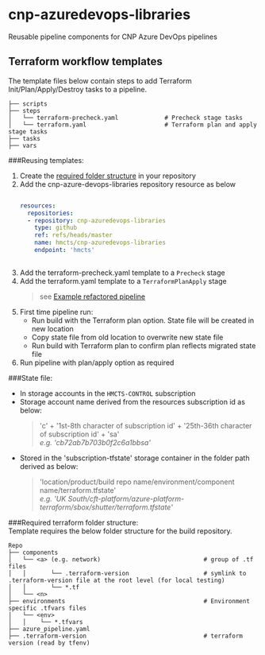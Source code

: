 # cnp-azuredevops-libraries
Reusable pipeline components for CNP Azure DevOps pipelines

## Terraform workflow templates

The template files below contain steps to add Terraform Init/Plan/Apply/Destroy tasks to a pipeline.
    
    ├── scripts                                  
    ├── steps
    │   └── terraform-precheck.yaml             # Precheck stage tasks
    │   └── terraform.yaml                      # Terraform plan and apply stage tasks
    ├── tasks   
    ├── vars   

###Reusing templates:
1. Create the [required folder structure](#required-terraform-folder-structure) in your repository
2. Add the cnp-azure-devops-libraries repository resource as below  
   ```yaml
   
   resources:  
     repositories:
     - repository: cnp-azuredevops-libraries
       type: github
       ref: refs/heads/master
       name: hmcts/cnp-azuredevops-libraries
       endpoint: 'hmcts'  
    
   ```
3. Add the terraform-precheck.yaml template to a `Precheck` stage
4. Add the terraform.yaml template to a `TerraformPlanApply` stage
   > see [Example refactored pipeline](https://github.com/hmcts/azure-platform-terraform/blob/master/azure_pipeline.yaml)
5. First time pipeline run:  
   * Run build with the Terraform plan option. State file will be created in new location   
   * Copy state file from old location to overwrite new state file  
   * Run build with Terraform plan to confirm plan reflects migrated state file  
6. Run pipeline with plan/apply option as required   

###State file:  
* In storage accounts in the `HMCTS-CONTROL` subscription  
* Storage account name derived from the resources subscription id as below:  
  >'c' + '1st-8th character of subscription id' + '25th-36th character of subscription id' + 'sa'  
  _e.g. 'cb72ab7b703b0f2c6a1bbsa'_  
* Stored in the 'subscription-tfstate' storage container in the folder path derived as below:  
  >'location/product/build repo name/environment/component name/terraform.tfstate'  
  _e.g. 'UK South/cft-platform/azure-platform-terraform/sbox/shutter/terraform.tfstate'_  

###Required terraform folder structure:  
Template requires the below folder structure for the build repository.  

    Repo
    ├── components                                         
    │   └── <a> (e.g. network)                             # group of .tf files
    │   │       └── .terraform-version                     # symlink to .terraform-version file at the root level (for local testing)
    │   │       └── *.tf
    │   └── <n> 
    ├── environments                                       # Environment specific .tfvars files
    │   └── <env>
    │   │    └── *.tfvars
    ├── azure_pipeline.yaml
    ├── .terraform-version                                 # terraform version (read by tfenv)
    
